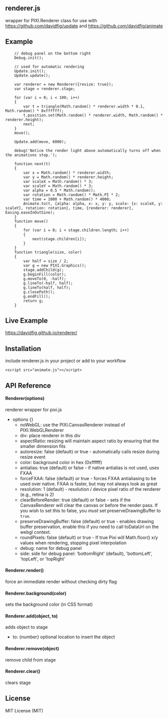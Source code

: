 ## renderer.js
wrapper for PIXI.Renderer class for use with https://github.com/davidfig/update and https://github.com/davidfig/animate

## Example

        // debug panel on the bottom right
        Debug.init();

        // used for automatic rendering
        Update.init();
        Update.update();

        var renderer = new Renderer({resize: true});
        var stage = renderer.stage;

        for (var i = 0; i < 100; i++)
        {
            var t = triangle(Math.random() * renderer.width * 0.1, Math.random() * 0xffffff);
            t.position.set(Math.random() * renderer.width, Math.random() * renderer.height);
            next;
        }
        move();

        Update.add(move, 6000);

        debug('Notice the render light above automatically turns off when the animations stop.');

        function next(t)
        {
            var x = Math.random() * renderer.width;
            var y = Math.random() * renderer.height;
            var scaleX = Math.random() * 3;
            var scaleY = Math.random() * 3;
            var alpha = 0.5 * Math.random();
            var rotation = Math.random() * Math.PI * 2;
            var time = 1000 + Math.random() * 4000;
            Animate.to(t, {alpha: alpha, x: x, y: y, scale: {x: scaleX, y: scaleY}, rotation: rotation}, time, {renderer: renderer}, Easing.easeInOutSine);
        }
        function move()
        {
            for (var i = 0; i < stage.children.length; i++)
            {
                next(stage.children[i]);
            }
        }
        function triangle(size, color)
        {
            var half = size / 2;
            var g = new PIXI.Graphics();
            stage.addChild(g);
            g.beginFill(color);
            g.moveTo(0, -half);
            g.lineTo(-half, half);
            g.lineTo(half, half);
            g.closePath();
            g.endFill();
            return g;
        }

## Live Example
https://davidfig.github.io/renderer/

## Installation
include renderer.js in your project or add to your workflow

    <script src="animate.js"></script>

## API Reference

#### Renderer(options)
renderer wrapper for pixi.js
* options {}
  - noWebGL: use the PIXI.CanvasRenderer instead of PIXI.WebGLRenderer
  - div: place renderer in this div
  - aspectRatio: resizing will maintain aspect ratio by ensuring that the smaller dimension fits
  - autoresize: false (default) or true - automatically calls resize during resize event
  - color: background color in hex (0xffffff)
  - antialias: true (default) or false - if native antialias is not used, uses FXAA
  - forceFXAA: false (default) or true - forces FXAA antialiasing to be used over native. FXAA is faster, but may not always look as great
  - resolution: 1 (default) - resolution / device pixel ratio of the renderer (e.g., retina is 2)
  - clearBeforeRender: true (default) or false - sets if the CanvasRenderer will clear the canvas or before the render pass. If you wish to set this to false, you *must* set preserveDrawingBuffer to `true`.
  - preserveDrawingBuffer: false (default) or true - enables drawing buffer preservation, enable this if you need to call toDataUrl on the webgl context.
  - roundPixels: false (default) or true - If true Pixi will Math.floor() x/y values when rendering, stopping pixel interpolation
  - debug: name for debug panel
  - side: side for debug panel: 'bottomRight' (default), 'bottomLeft', 'topLeft', or 'topRight'

#### Renderer.render()
force an immediate render without checking dirty flag

#### Renderer.background(color)
sets the background color (in CSS format)

#### Renderer.add(object, to)
adds object to stage
* to: {number} optional location to insert the object

#### Renderer.remove(object)
remove child from stage

#### Renderer.clear()
clears stage

## License
MIT License (MIT)